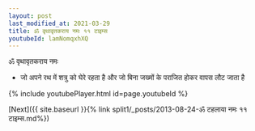 ```yaml
---
layout: post
last_modified_at: 2021-03-29
title: ॐ वृथावृतकराय नमः ११ टाइम्स
youtubeId: lamNomqxhXQ
---
```

 
 
 ॐ वृथावृतकराय नमः  
 
 -  जो अपने रथ में शत्रु को घेरे रहता है और जो बिना जख्मों के पराजित होकर वापस लौट जाता है 
 
  
 
  
 
 
 
 
 
 


{% include youtubePlayer.html id=page.youtubeId %}
 
[Next]({{ site.baseurl }}{% link  split1/_posts/2013-08-24-ॐ टहलाया नमः ११ टाइम्स.md%})
 
